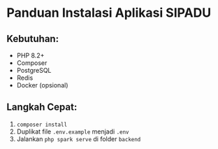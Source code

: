 # Panduan Instalasi Aplikasi SIPADU

## Kebutuhan:
- PHP 8.2+
- Composer
- PostgreSQL
- Redis
- Docker (opsional)

## Langkah Cepat:
1. `composer install`
2. Duplikat file `.env.example` menjadi `.env`
3. Jalankan `php spark serve` di folder `backend`
